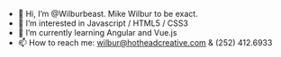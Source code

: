 - 👋 Hi, I’m @Wilburbeast. Mike Wilbur to be exact.
- 👀 I’m interested in Javascript / HTML5 / CSS3
- 🌱 I’m currently learning Angular and Vue.js
- 📫 How to reach me: wilbur@hotheadcreative.com & (252) 412.6933

<!---
Wilburbeast/Wilburbeast is a ✨ special ✨ repository because its `README.md` (this file) appears on your GitHub profile.
You can click the Preview link to take a look at your changes.
--->
